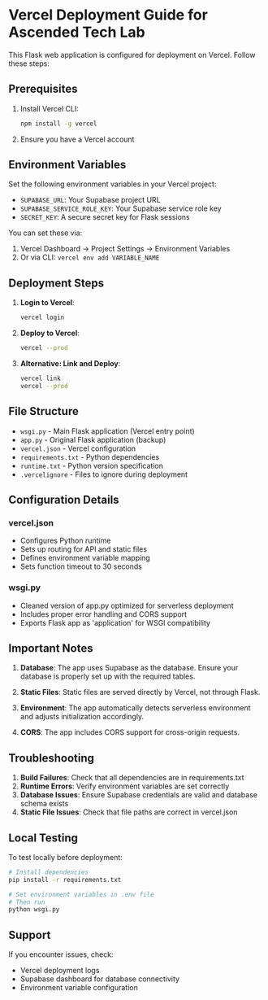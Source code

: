 # Vercel Deployment Guide for Ascended Tech Lab

This Flask web application is configured for deployment on Vercel. Follow these steps:

## Prerequisites

1. Install Vercel CLI:
   ```bash
   npm install -g vercel
   ```

2. Ensure you have a Vercel account

## Environment Variables

Set the following environment variables in your Vercel project:

- `SUPABASE_URL`: Your Supabase project URL
- `SUPABASE_SERVICE_ROLE_KEY`: Your Supabase service role key
- `SECRET_KEY`: A secure secret key for Flask sessions

You can set these via:
1. Vercel Dashboard → Project Settings → Environment Variables
2. Or via CLI: `vercel env add VARIABLE_NAME`

## Deployment Steps

1. **Login to Vercel**:
   ```bash
   vercel login
   ```

2. **Deploy to Vercel**:
   ```bash
   vercel --prod
   ```

3. **Alternative: Link and Deploy**:
   ```bash
   vercel link
   vercel --prod
   ```

## File Structure

- `wsgi.py` - Main Flask application (Vercel entry point)
- `app.py` - Original Flask application (backup)
- `vercel.json` - Vercel configuration
- `requirements.txt` - Python dependencies
- `runtime.txt` - Python version specification
- `.vercelignore` - Files to ignore during deployment

## Configuration Details

### vercel.json
- Configures Python runtime
- Sets up routing for API and static files
- Defines environment variable mapping
- Sets function timeout to 30 seconds

### wsgi.py
- Cleaned version of app.py optimized for serverless deployment
- Includes proper error handling and CORS support
- Exports Flask app as 'application' for WSGI compatibility

## Important Notes

1. **Database**: The app uses Supabase as the database. Ensure your database is properly set up with the required tables.

2. **Static Files**: Static files are served directly by Vercel, not through Flask.

3. **Environment**: The app automatically detects serverless environment and adjusts initialization accordingly.

4. **CORS**: The app includes CORS support for cross-origin requests.

## Troubleshooting

1. **Build Failures**: Check that all dependencies are in requirements.txt
2. **Runtime Errors**: Verify environment variables are set correctly
3. **Database Issues**: Ensure Supabase credentials are valid and database schema exists
4. **Static File Issues**: Check that file paths are correct in vercel.json

## Local Testing

To test locally before deployment:

```bash
# Install dependencies
pip install -r requirements.txt

# Set environment variables in .env file
# Then run
python wsgi.py
```

## Support

If you encounter issues, check:
- Vercel deployment logs
- Supabase dashboard for database connectivity
- Environment variable configuration
